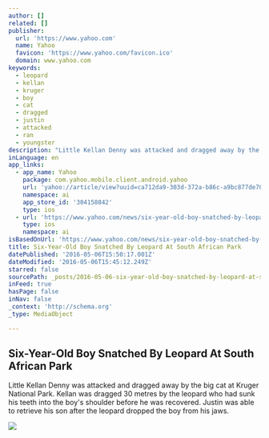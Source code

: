 ```yaml
---
author: []
related: []
publisher:
  url: 'https://www.yahoo.com'
  name: Yahoo
  favicon: 'https://www.yahoo.com/favicon.ico'
  domain: www.yahoo.com
keywords:
  - leopard
  - kellan
  - kruger
  - boy
  - cat
  - dragged
  - justin
  - attacked
  - ran
  - youngster
description: "Little Kellan Denny was attacked and dragged away by the big cat at Kruger National Park. Kellan was dragged 30 metres by the leopard who had sunk his teeth into the boy's shoulder before he was recovered. Justin was able to retrieve his son after the leopard dropped the boy from his jaws."
inLanguage: en
app_links:
  - app_name: Yahoo
    package: com.yahoo.mobile.client.android.yahoo
    url: 'yahoo://article/view?uuid=ca712da9-303d-372a-b86c-a9bc877de70f&src=web'
    namespace: ai
    app_store_id: '304158842'
    type: ios
  - url: 'https://www.yahoo.com/news/six-year-old-boy-snatched-by-leopard-at-south-084306985.html'
    type: ios
    namespace: ai
isBasedOnUrl: 'https://www.yahoo.com/news/six-year-old-boy-snatched-by-leopard-at-south-084306985.html'
title: Six-Year-Old Boy Snatched By Leopard At South African Park
datePublished: '2016-05-06T15:50:17.001Z'
dateModified: '2016-05-06T15:45:12.249Z'
starred: false
sourcePath: _posts/2016-05-06-six-year-old-boy-snatched-by-leopard-at-south-african-park.md
inFeed: true
hasPage: false
inNav: false
_context: 'http://schema.org'
_type: MediaObject

---
```

<article style=""><h1>Six-Year-Old Boy Snatched By Leopard At South African Park</h1><p>Little Kellan Denny was attacked and dragged away by the big cat at Kruger National Park. Kellan was dragged 30 metres by the leopard who had sunk his teeth into the boy's shoulder before he was recovered. Justin was able to retrieve his son after the leopard dropped the boy from his jaws.</p><img src="https://s.yimg.com/uu/api/res/1.2/fn9xlxRfbj.rDGJaNc544g--/aD03MzM7dz0xMTIyO3NtPTE7YXBwaWQ9eXRhY2h5b24-/http://media.zenfs.com/en/homerun/feed_manager_auto_publish_494/8a610dab37dc1c8d3e57406f74b87202" /></article>